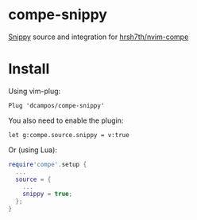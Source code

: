 # compe-snippy

[Snippy](https://github.com/dcampos/nvim-snippy) source and integration for
[hrsh7th/nvim-compe](https://github.com/hrsh7th/nvim-compe)

# Install

Using vim-plug:

```viml
Plug 'dcampos/compe-snippy'
```

You also need to enable the plugin:

```viml
let g:compe.source.snippy = v:true
```

Or (using Lua):

```lua
require'compe'.setup {
  ...
  source = {
    ...
    snippy = true;
  };
}
```
